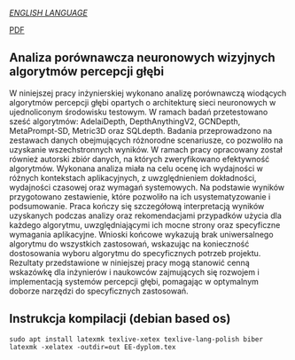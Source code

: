 *[ENGLISH LANGUAGE](README.en.md)*

[PDF](./out/EE-dyplom.pdf)

## Analiza porównawcza neuronowych wizyjnych algorytmów percepcji głębi
W niniejszej pracy inżynierskiej wykonano analizę porównawczą wiodących algorytmów percepcji głębi opartych o architekturę sieci neuronowych w ujednoliconym środowisku testowym. W ramach badań przetestowano sześć algorytmów: AdelaiDepth, DepthAnythingV2, GCNDepth, MetaPrompt-SD, Metric3D oraz SQLdepth. Badania przeprowadzono na zestawach danych obejmujących różnorodne scenariusze, co pozwoliło na uzyskanie wszechstronnych wyników. W ramach pracy opracowany został również autorski zbiór danych, na których zweryfikowano efektywność algorytmów. Wykonana analiza miała na celu ocenę ich wydajności w różnych kontekstach aplikacyjnych, z uwzględnieniem dokładności, wydajności czasowej oraz wymagań systemowych. Na podstawie wyników przygotowano zestawienie, które pozwoliło na ich usystematyzowanie i podsumowanie. Praca kończy się szczegółową interpretacją wyników uzyskanych podczas analizy oraz rekomendacjami przypadków użycia dla każdego algorytmu, uwzględniającymi ich mocne strony oraz specyficzne wymagania aplikacyjne. Wnioski końcowe wykazują brak uniwersalnego algorytmu do wszystkich zastosowań, wskazując na konieczność dostosowania wyboru algorytmu do specyficznych potrzeb projektu. Rezultaty przedstawione w niniejszej pracy mogą stanowić cenną wskazówkę dla inżynierów i naukowców zajmujących się rozwojem i implementacją systemów percepcji głębi, pomagając w optymalnym doborze narzędzi do specyficznych zastosowań.

## Instrukcja kompilacji (debian based os)
```
sudo apt install latexmk texlive-xetex texlive-lang-polish biber
latexmk -xelatex -outdir=out EE-dyplom.tex
```
